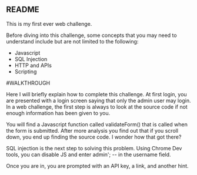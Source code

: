 ## README

This is my first ever web challenge.

Before diving into this challenge, some concepts that you may need to understand include but are not limited to the following:

- Javascript
- SQL Injection
- HTTP and APIs
- Scripting

#WALKTHROUGH

Here I will briefly explain how to complete this challenge. At first login, you are presented with a login screen saying that only the admin user may login. In a web challenge, the first step is always to look at the source code if not enough information has been given to you.

You will find a Javascript function called validateForm() that is called when the form is submitted. After more analysis you find out that if you scroll down, you end up finding the source code. I wonder how that got there?

SQL injection is the next step to solving this problem. Using Chrome Dev tools, you can disable JS and enter admin'; -- in the username field.

Once you are in, you are prompted with an API key, a link, and another hint.
